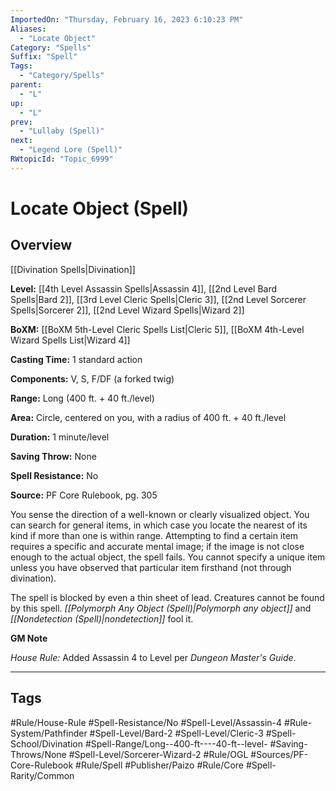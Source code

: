```yaml
---
ImportedOn: "Thursday, February 16, 2023 6:10:23 PM"
Aliases:
  - "Locate Object"
Category: "Spells"
Suffix: "Spell"
Tags:
  - "Category/Spells"
parent:
  - "L"
up:
  - "L"
prev:
  - "Lullaby (Spell)"
next:
  - "Legend Lore (Spell)"
RWtopicId: "Topic_6999"
---
```

# Locate Object (Spell)
## Overview
[[Divination Spells|Divination]]

**Level:** [[4th Level Assassin Spells|Assassin 4]], [[2nd Level Bard Spells|Bard 2]], [[3rd Level Cleric Spells|Cleric 3]], [[2nd Level Sorcerer Spells|Sorcerer 2]], [[2nd Level Wizard Spells|Wizard 2]]

**BoXM:** [[BoXM 5th-Level Cleric Spells List|Cleric 5]], [[BoXM 4th-Level Wizard Spells List|Wizard 4]]

**Casting Time:** 1 standard action

**Components:** V, S, F/DF (a forked twig)

**Range:** Long (400 ft. + 40 ft./level)

**Area:** Circle, centered on you, with a radius of 400 ft. + 40 ft./level

**Duration:** 1 minute/level

**Saving Throw:** None

**Spell Resistance:** No

**Source:** PF Core Rulebook, pg. 305

You sense the direction of a well-known or clearly visualized object. You can search for general items, in which case you locate the nearest of its kind if more than one is within range. Attempting to find a certain item requires a specific and accurate mental image; if the image is not close enough to the actual object, the spell fails. You cannot specify a unique item unless you have observed that particular item firsthand (not through divination).

The spell is blocked by even a thin sheet of lead. Creatures cannot be found by this spell. *[[Polymorph Any Object (Spell)|Polymorph any object]]* and *[[Nondetection (Spell)|nondetection]]* fool it.

**GM Note** 

*House Rule:* Added Assassin 4 to Level per *Dungeon Master's Guide*.


---
## Tags
#Rule/House-Rule #Spell-Resistance/No #Spell-Level/Assassin-4 #Rule-System/Pathfinder #Spell-Level/Bard-2 #Spell-Level/Cleric-3 #Spell-School/Divination #Spell-Range/Long--400-ft----40-ft--level- #Saving-Throws/None #Spell-Level/Sorcerer-Wizard-2 #Rule/OGL #Sources/PF-Core-Rulebook #Rule/Spell #Publisher/Paizo #Rule/Core #Spell-Rarity/Common

